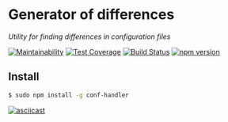 # Generator of differences
*Utility for finding differences in configuration files*

[![Maintainability](https://api.codeclimate.com/v1/badges/82011bb447b1a360e792/maintainability)](https://codeclimate.com/github/corsicanec82/project-lvl2-s475/maintainability)
[![Test Coverage](https://api.codeclimate.com/v1/badges/82011bb447b1a360e792/test_coverage)](https://codeclimate.com/github/corsicanec82/project-lvl2-s475/test_coverage)
[![Build Status](https://travis-ci.org/corsicanec82/project-lvl2-s475.svg?branch=master)](https://travis-ci.org/corsicanec82/project-lvl2-s475)
[![npm version](https://badge.fury.io/js/conf-handler.svg)](https://badge.fury.io/js/conf-handler)

## Install
```sh
$ sudo npm install -g conf-handler
```

[![asciicast](https://asciinema.org/a/3nSG4OdfDNkrSr01VkTv57Nrt.svg)](https://asciinema.org/a/3nSG4OdfDNkrSr01VkTv57Nrt)
